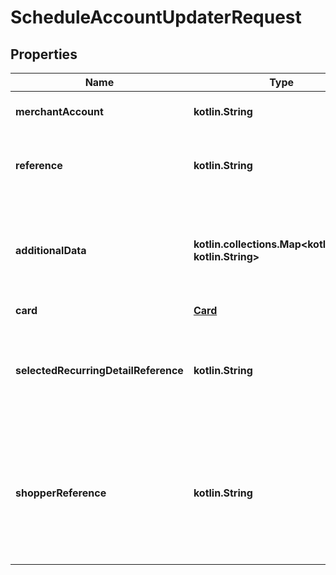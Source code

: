
# ScheduleAccountUpdaterRequest

## Properties
Name | Type | Description | Notes
------------ | ------------- | ------------- | -------------
**merchantAccount** | **kotlin.String** | Account of the merchant. | 
**reference** | **kotlin.String** | A reference that merchants can apply for the call. | 
**additionalData** | **kotlin.collections.Map&lt;kotlin.String, kotlin.String&gt;** | This field contains additional data, which may be required for a particular request. |  [optional]
**card** | [**Card**](Card.md) |  |  [optional]
**selectedRecurringDetailReference** | **kotlin.String** | The selected detail recurring reference.  Optional if &#x60;card&#x60; is provided. |  [optional]
**shopperReference** | **kotlin.String** | The reference of the shopper that owns the recurring contract.  Optional if &#x60;card&#x60; is provided. |  [optional]



